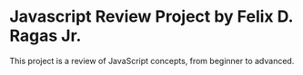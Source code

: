 # Javascript Review Project by Felix D. Ragas Jr.
This project is a review of JavaScript concepts, from beginner to advanced.
